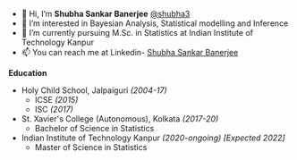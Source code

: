 - 👋 Hi, I’m **Shubha Sankar Banerjee** [@shubha3](https://github.com/shubha3)
- 👀 I’m interested in Bayesian Analysis, Statistical modelling and Inference
- 🌱 I’m currently pursuing M.Sc. in Statistics at Indian Institute of Technology Kanpur
- 📫 You can reach me at Linkedin- [Shubha Sankar Banerjee](www.linkedin.com/in/ssbanerjee461)

**Education**
- Holy Child School, Jalpaiguri *(2004-17)*
  - ICSE *(2015)*
  - ISC *(2017)*
- St. Xavier's College (Autonomous), Kolkata *(2017-20)*
  - Bachelor of Science in Statistics
- Indian Institute of Technology Kanpur *(2020-ongoing) [Expected 2022]*
  - Master of Science in Statistics


<!---
shubha3/shubha3 is a ✨ special ✨ repository because its `README.md` (this file) appears on your GitHub profile.
You can click the Preview link to take a look at your changes.
--->
